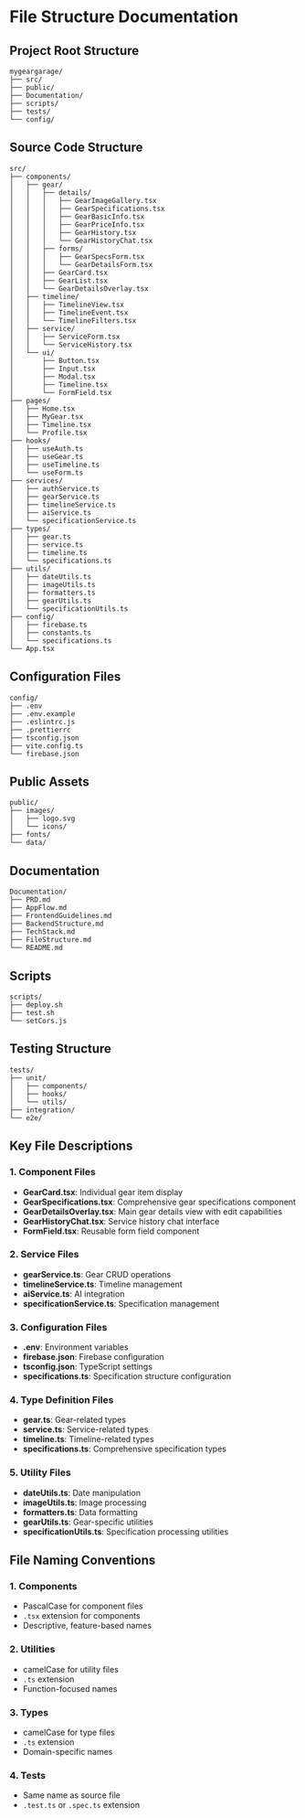 # File Structure Documentation

## Project Root Structure
```
mygeargarage/
├── src/
├── public/
├── Documentation/
├── scripts/
├── tests/
└── config/
```

## Source Code Structure
```
src/
├── components/
│   ├── gear/
│   │   ├── details/
│   │   │   ├── GearImageGallery.tsx
│   │   │   ├── GearSpecifications.tsx
│   │   │   ├── GearBasicInfo.tsx
│   │   │   ├── GearPriceInfo.tsx
│   │   │   ├── GearHistory.tsx
│   │   │   └── GearHistoryChat.tsx
│   │   ├── forms/
│   │   │   ├── GearSpecsForm.tsx
│   │   │   └── GearDetailsForm.tsx
│   │   ├── GearCard.tsx
│   │   ├── GearList.tsx
│   │   └── GearDetailsOverlay.tsx
│   ├── timeline/
│   │   ├── TimelineView.tsx
│   │   ├── TimelineEvent.tsx
│   │   └── TimelineFilters.tsx
│   ├── service/
│   │   ├── ServiceForm.tsx
│   │   └── ServiceHistory.tsx
│   └── ui/
│       ├── Button.tsx
│       ├── Input.tsx
│       ├── Modal.tsx
│       ├── Timeline.tsx
│       └── FormField.tsx
├── pages/
│   ├── Home.tsx
│   ├── MyGear.tsx
│   ├── Timeline.tsx
│   └── Profile.tsx
├── hooks/
│   ├── useAuth.ts
│   ├── useGear.ts
│   ├── useTimeline.ts
│   └── useForm.ts
├── services/
│   ├── authService.ts
│   ├── gearService.ts
│   ├── timelineService.ts
│   ├── aiService.ts
│   └── specificationService.ts
├── types/
│   ├── gear.ts
│   ├── service.ts
│   ├── timeline.ts
│   └── specifications.ts
├── utils/
│   ├── dateUtils.ts
│   ├── imageUtils.ts
│   ├── formatters.ts
│   ├── gearUtils.ts
│   └── specificationUtils.ts
├── config/
│   ├── firebase.ts
│   ├── constants.ts
│   └── specifications.ts
└── App.tsx
```

## Configuration Files
```
config/
├── .env
├── .env.example
├── .eslintrc.js
├── .prettierrc
├── tsconfig.json
├── vite.config.ts
└── firebase.json
```

## Public Assets
```
public/
├── images/
│   ├── logo.svg
│   └── icons/
├── fonts/
└── data/
```

## Documentation
```
Documentation/
├── PRD.md
├── AppFlow.md
├── FrontendGuidelines.md
├── BackendStructure.md
├── TechStack.md
├── FileStructure.md
└── README.md
```

## Scripts
```
scripts/
├── deploy.sh
├── test.sh
└── setCors.js
```

## Testing Structure
```
tests/
├── unit/
│   ├── components/
│   ├── hooks/
│   └── utils/
├── integration/
└── e2e/
```

## Key File Descriptions

### 1. Component Files
- **GearCard.tsx**: Individual gear item display
- **GearSpecifications.tsx**: Comprehensive gear specifications component
- **GearDetailsOverlay.tsx**: Main gear details view with edit capabilities
- **GearHistoryChat.tsx**: Service history chat interface
- **FormField.tsx**: Reusable form field component

### 2. Service Files
- **gearService.ts**: Gear CRUD operations
- **timelineService.ts**: Timeline management
- **aiService.ts**: AI integration
- **specificationService.ts**: Specification management

### 3. Configuration Files
- **.env**: Environment variables
- **firebase.json**: Firebase configuration
- **tsconfig.json**: TypeScript settings
- **specifications.ts**: Specification structure configuration

### 4. Type Definition Files
- **gear.ts**: Gear-related types
- **service.ts**: Service-related types
- **timeline.ts**: Timeline-related types
- **specifications.ts**: Comprehensive specification types

### 5. Utility Files
- **dateUtils.ts**: Date manipulation
- **imageUtils.ts**: Image processing
- **formatters.ts**: Data formatting
- **gearUtils.ts**: Gear-specific utilities
- **specificationUtils.ts**: Specification processing utilities

## File Naming Conventions

### 1. Components
- PascalCase for component files
- `.tsx` extension for components
- Descriptive, feature-based names

### 2. Utilities
- camelCase for utility files
- `.ts` extension
- Function-focused names

### 3. Types
- camelCase for type files
- `.ts` extension
- Domain-specific names

### 4. Tests
- Same name as source file
- `.test.ts` or `.spec.ts` extension 